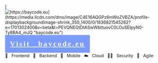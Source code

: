 [![https://baycode.eu](https://media.licdn.com/dms/image/C4E16AQGPz6mWoZVBZA/profile-displaybackgroundimage-shrink_350_1400/0/1636821545262?e=1701302400&v=beta&t=PEVQNEGtDtASwWbttuovC0LOuSEIpyN0-Ty8BA4_mJQ "baycode.eu")](https://baycode.eu)
<a href="https://baycode.eu" style="padding: 16px;font-size:24px;background-color: #7a9bff; color:white;display:inline-block; font-weight:700;letter-spacing:4px;cursor:pointer;font-family: serif;" > Visit _baycode.eu</a>
💙&nbsp;&nbsp;&nbsp;Frontend&nbsp;&nbsp;&nbsp;🖤&nbsp;&nbsp;&nbsp;Backend&nbsp;&nbsp;&nbsp;📱&nbsp;&nbsp;&nbsp;Mobile&nbsp;&nbsp;&nbsp;☁️️&nbsp;&nbsp;&nbsp;Cloud&nbsp;&nbsp;&nbsp;👮🏻&nbsp;&nbsp;&nbsp;Security&nbsp;&nbsp;&nbsp;🎯&nbsp;&nbsp;&nbsp;Agile
